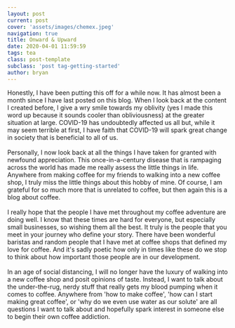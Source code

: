 ```yaml
---
layout: post
current: post
cover: 'assets/images/chemex.jpeg'
navigation: true
title: Onward & Upward
date: 2020-04-01 11:59:59
tags: tea
class: post-template
subclass: 'post tag-getting-started'
author: bryan
---
```

Honestly, I have been putting this off for a while now. It has almost been a month since I have last posted on this blog. When I look back at the content I created before, I give a wry smile towards my oblivity (yes I made this word up because it sounds cooler than obliviousness) at the greater situation at large. COVID-19 has undoubtedly affected us all but, while it may seem terrible at first, I have faith that COVID-19 will spark great change in society that is beneficial to all of us.
<br/>  
Personally, I now look back at all the things I have taken for granted with newfound appreciation. This once-in-a-century disease that is rampaging across the world has made me really assess the little things in life. Anywhere from making coffee for my friends to walking into a new coffee shop, I truly miss the little things about this hobby of mine. Of course, I am grateful for so much more that is unrelated to coffee, but then again this is a blog about coffee.
<br/>  
I really hope that the people I have met throughout my coffee adventure are doing well. I know that these times are hard for everyone, but especially small businesses, so wishing them all the best. It truly is the people that you meet in your journey who define your story. There have been wonderful baristas and random people that I have met at coffee shops that defined my love for coffee. And it's sadly poetic how only in times like these do we stop to think about how important those people are in our development.
<br/>  
In an age of social distancing, I will no longer have the luxury of walking into a new coffee shop and posit opinions of taste. Instead, I want to talk about the under-the-rug, nerdy stuff that really gets my blood pumping when it comes to coffee. Anywhere from 'how to make coffee', 'how can I start making great coffee', or 'why do we even use water as our solute' are all questions I want to talk about and hopefully spark interest in someone else to begin their own coffee addiction.